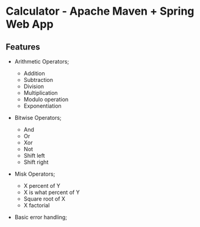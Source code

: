 Calculator - Apache Maven + Spring Web App
========================

Features
------------

* Arithmetic Operators;
	* Addition
	* Subtraction
	* Division
	* Multiplication
	* Modulo operation
	* Exponentiation
 
* Bitwise Operators;
	* And
	* Or
	* Xor
	* Not
	* Shift left
	* Shift right

* Misk Operators;
	* X percent of Y
	* X is what percent of Y
	* Square root of X
	* X factorial
 
* Basic error handling;